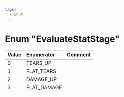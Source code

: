 ```yaml
---
tags:
  - Enum
---
```

# Enum "EvaluateStatStage"
|Value|Enumerator|Comment|
|:--|:--|:--|
|0 |TEARS_UP|  |
|1 |FLAT_TEARS|  |
|2 |DAMAGE_UP|  |
|3 |FLAT_DAMAGE|  |
